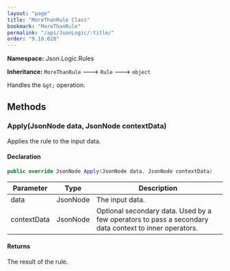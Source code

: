 ```yaml
---
layout: "page"
title: "MoreThanRule Class"
bookmark: "MoreThanRule"
permalink: "/api/JsonLogic/:title/"
order: "9.10.028"
---
```

**Namespace:** Json.Logic.Rules

**Inheritance:**
`MoreThanRule`
 🡒 
`Rule`
 🡒 
`object`

Handles the `&gt;` operation.

## Methods

### Apply(JsonNode data, JsonNode contextData)

Applies the rule to the input data.

#### Declaration

```c#
public override JsonNode Apply(JsonNode data, JsonNode contextData)
```

| Parameter | Type | Description |
|---|---|---|
| data | JsonNode | The input data. |
| contextData | JsonNode | Optional secondary data.  Used by a few operators to pass a secondary<br>    data context to inner operators. |


#### Returns

The result of the rule.

